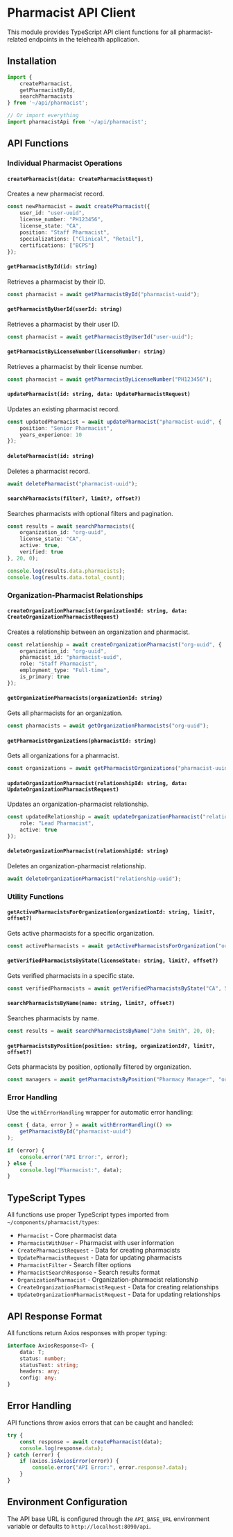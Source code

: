 # Pharmacist API Client

This module provides TypeScript API client functions for all pharmacist-related endpoints in the telehealth application.

## Installation

```typescript
import { 
    createPharmacist, 
    getPharmacistById, 
    searchPharmacists 
} from '~/api/pharmacist';

// Or import everything
import pharmacistApi from '~/api/pharmacist';
```

## API Functions

### Individual Pharmacist Operations

#### `createPharmacist(data: CreatePharmacistRequest)`
Creates a new pharmacist record.

```typescript
const newPharmacist = await createPharmacist({
    user_id: "user-uuid",
    license_number: "PH123456",
    license_state: "CA",
    position: "Staff Pharmacist",
    specializations: ["Clinical", "Retail"],
    certifications: ["BCPS"]
});
```

#### `getPharmacistById(id: string)`
Retrieves a pharmacist by their ID.

```typescript
const pharmacist = await getPharmacistById("pharmacist-uuid");
```

#### `getPharmacistByUserId(userId: string)`
Retrieves a pharmacist by their user ID.

```typescript
const pharmacist = await getPharmacistByUserId("user-uuid");
```

#### `getPharmacistByLicenseNumber(licenseNumber: string)`
Retrieves a pharmacist by their license number.

```typescript
const pharmacist = await getPharmacistByLicenseNumber("PH123456");
```

#### `updatePharmacist(id: string, data: UpdatePharmacistRequest)`
Updates an existing pharmacist record.

```typescript
const updatedPharmacist = await updatePharmacist("pharmacist-uuid", {
    position: "Senior Pharmacist",
    years_experience: 10
});
```

#### `deletePharmacist(id: string)`
Deletes a pharmacist record.

```typescript
await deletePharmacist("pharmacist-uuid");
```

#### `searchPharmacists(filter?, limit?, offset?)`
Searches pharmacists with optional filters and pagination.

```typescript
const results = await searchPharmacists({
    organization_id: "org-uuid",
    license_state: "CA",
    active: true,
    verified: true
}, 20, 0);

console.log(results.data.pharmacists);
console.log(results.data.total_count);
```

### Organization-Pharmacist Relationships

#### `createOrganizationPharmacist(organizationId: string, data: CreateOrganizationPharmacistRequest)`
Creates a relationship between an organization and pharmacist.

```typescript
const relationship = await createOrganizationPharmacist("org-uuid", {
    organization_id: "org-uuid",
    pharmacist_id: "pharmacist-uuid",
    role: "Staff Pharmacist",
    employment_type: "Full-time",
    is_primary: true
});
```

#### `getOrganizationPharmacists(organizationId: string)`
Gets all pharmacists for an organization.

```typescript
const pharmacists = await getOrganizationPharmacists("org-uuid");
```

#### `getPharmacistOrganizations(pharmacistId: string)`
Gets all organizations for a pharmacist.

```typescript
const organizations = await getPharmacistOrganizations("pharmacist-uuid");
```

#### `updateOrganizationPharmacist(relationshipId: string, data: UpdateOrganizationPharmacistRequest)`
Updates an organization-pharmacist relationship.

```typescript
const updatedRelationship = await updateOrganizationPharmacist("relationship-uuid", {
    role: "Lead Pharmacist",
    active: true
});
```

#### `deleteOrganizationPharmacist(relationshipId: string)`
Deletes an organization-pharmacist relationship.

```typescript
await deleteOrganizationPharmacist("relationship-uuid");
```

### Utility Functions

#### `getActivePharmacistsForOrganization(organizationId: string, limit?, offset?)`
Gets active pharmacists for a specific organization.

```typescript
const activePharmacists = await getActivePharmacistsForOrganization("org-uuid", 50, 0);
```

#### `getVerifiedPharmacistsByState(licenseState: string, limit?, offset?)`
Gets verified pharmacists in a specific state.

```typescript
const verifiedPharmacists = await getVerifiedPharmacistsByState("CA", 50, 0);
```

#### `searchPharmacistsByName(name: string, limit?, offset?)`
Searches pharmacists by name.

```typescript
const results = await searchPharmacistsByName("John Smith", 20, 0);
```

#### `getPharmacistsByPosition(position: string, organizationId?, limit?, offset?)`
Gets pharmacists by position, optionally filtered by organization.

```typescript
const managers = await getPharmacistsByPosition("Pharmacy Manager", "org-uuid", 20, 0);
```

### Error Handling

Use the `withErrorHandling` wrapper for automatic error handling:

```typescript
const { data, error } = await withErrorHandling(() => 
    getPharmacistById("pharmacist-uuid")
);

if (error) {
    console.error("API Error:", error);
} else {
    console.log("Pharmacist:", data);
}
```

## TypeScript Types

All functions use proper TypeScript types imported from `~/components/pharmacist/types`:

- `Pharmacist` - Core pharmacist data
- `PharmacistWithUser` - Pharmacist with user information
- `CreatePharmacistRequest` - Data for creating pharmacists
- `UpdatePharmacistRequest` - Data for updating pharmacists
- `PharmacistFilter` - Search filter options
- `PharmacistSearchResponse` - Search results format
- `OrganizationPharmacist` - Organization-pharmacist relationship
- `CreateOrganizationPharmacistRequest` - Data for creating relationships
- `UpdateOrganizationPharmacistRequest` - Data for updating relationships

## API Response Format

All functions return Axios responses with proper typing:

```typescript
interface AxiosResponse<T> {
    data: T;
    status: number;
    statusText: string;
    headers: any;
    config: any;
}
```

## Error Handling

API functions throw axios errors that can be caught and handled:

```typescript
try {
    const response = await createPharmacist(data);
    console.log(response.data);
} catch (error) {
    if (axios.isAxiosError(error)) {
        console.error("API Error:", error.response?.data);
    }
}
```

## Environment Configuration

The API base URL is configured through the `API_BASE_URL` environment variable or defaults to `http://localhost:8090/api`.
